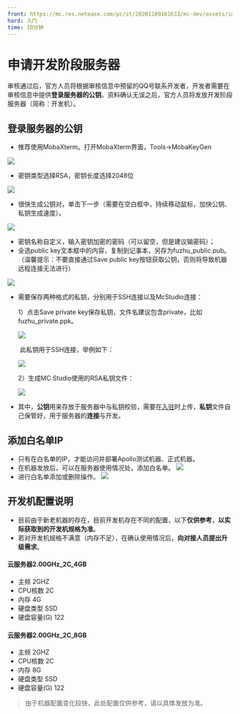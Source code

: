 ```yaml
---
front: https://mc.res.netease.com/pc/zt/20201109161633/mc-dev/assets/img/MobaXterm.86cdea5a.png
hard: 入门
time: 10分钟
---
```


# 申请开发阶段服务器

审核通过后，官方人员将根据审核信息中预留的QQ号联系开发者，开发者需要在审核信息中提供**登录服务器的公钥**。资料确认无误之后，官方人员将发放开发阶段服务器（简称：开发机）。



## 登录服务器的公钥

- 推荐使用MobaXterm。打开MobaXterm界面，Tools->MobaKeyGen

![](./images/MobaXterm.png)

- 密钥类型选择RSA，密钥长度选择2048位

![](./images/MobaXterm1.png)

- 很快生成公钥对，单击下一步（需要在空白框中，持续移动鼠标，加快公钥、私钥生成速度）。

![](./images/MobaXterm2.png)

- 密钥名称自定义，输入密钥加密的密码（可以留空，但是建议输密码）；
- 全选public key文本框中的内容，复制到记事本，另存为fuzhu_public.pub。（温馨提示：不要直接通过Save public key按钮获取公钥，否则将导致机器远程连接无法进行）

![](./images/private3.png)



- 需要保存两种格式的私钥，分别用于SSH连接以及McStudio连接：

  1）点击Save private key保存私钥，文件名建议包含private，比如fuzhu_private.ppk。

  ![](./images/private4.png)

  ​	此私钥用于SSH连接，举例如下：

  ![](./images/private1.png)

  2）生成MC Studio使用的RSA私钥文件：

  ![](./images/privatersa.png)

- 其中，**公钥**用来存放于服务器中与私钥校验，需要在[入驻](../../35-上架与入驻/课程12.1-基岩版网络游戏入驻指南.md)时上传，**私钥**文件自己保管好，用于服务器的**连接**与开发。



## 添加白名单IP

- 只有在白名单的IP，才能访问并部署Apollo测试机器、正式机器。
- 在机器发放后，可以在服务器使用情况处，添加白名单。
  ![](./images/whitelist_1.png)
- 进行白名单添加或删除操作。
  ![](./images/whitelist_2.png)
## 开发机配置说明
- 目前由于新老机器的存在，目前开发机存在不同的配置，以下**仅供参考**，**以实际获取到的开发机规格为准**。
- 若对开发机规格不满意（内存不足），在确认使用情况后，**向对接人员提出升级需求**。
#### 云服务器2.00GHz_2C_4GB
- 主频 2GHZ
- CPU核数 2C
- 内存 4G
- 硬盘类型 SSD
- 硬盘容量(G) 122
#### 云服务器2.00GHz_2C_8GB
- 主频 2GHZ
- CPU核数 2C
- 内存 8G
- 硬盘类型 SSD
- 硬盘容量(G) 122
>由于机器配置变化较快，此处配置仅供参考，请以具体发放为准。



